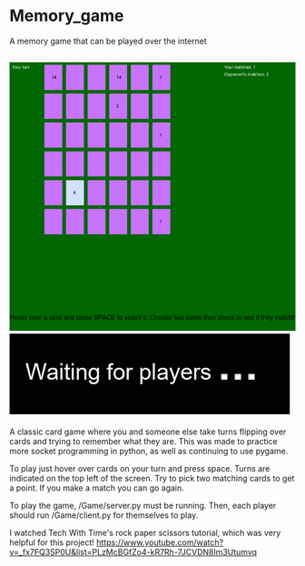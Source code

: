 # Memory_game
A memory game that can be played over the internet

![in_game_image](https://github.com/jacob1st/Memory_game/blob/main/Images/in_game_img.PNG)
![waiting_image](https://github.com/jacob1st/Memory_game/blob/main/Images/waiting_img.PNG)
----
A classic card game where you and someone else take turns flipping over cards and trying to remember what they are.
This was made to practice more socket programming in python, as well as continuing to use pygame.

To play just hover over cards on your turn and press space. Turns are indicated on the top left of the screen.
Try to pick two matching cards to get a point. If you make a match you can go again.

To play the game, /Game/server.py must be running. Then, each player should run /Game/client.py for themselves to play.

I watched Tech With Time's rock paper scissors tutorial, which was very helpful for this project!
https://www.youtube.com/watch?v=_fx7FQ3SP0U&list=PLzMcBGfZo4-kR7Rh-7JCVDN8lm3Utumvq
